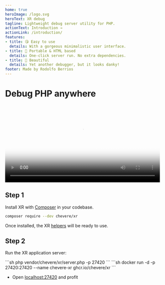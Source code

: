 ```yaml
---
home: true
heroImage: /logo.svg
heroText: XR debug
tagline: Lightweight debug server utility for PHP.
actionText: Introduction →
actionLink: /introduction/
features:
- title: 😘 Easy to use
  details: With a gorgeous minimalistic user interface.
- title: 🍒 Portable & HTML based
  details: One-click server run. No extra dependencies.
- title: 🦄 Beautiful
  details: Yet another debugger, but it looks danky!
footer: Made by Rodolfo Berrios
---
```


# Debug PHP anywhere

<video width="100%" poster="./src/social/github.jpg" controls>
    <source src="./src/video/cremino.mp4" type="video/mp4">
</video>

## Step 1

Install XR with [Composer](https://getcomposer.org/) in your codebase.

```sh
composer require --dev chevere/xr
```

Once installed, the XR [helpers](helpers/README.md) will be ready to use.

## Step 2

Run the XR application server:

<code-group>
<code-block title="🐘 PHP">
```sh
php vendor/chevere/xr/server.php -p 27420
```
</code-block>

<code-block title="🐳 Docker">
```sh
docker run -d -p 27420:27420 --name chevere-xr ghcr.io/chevere/xr
```
</code-block>
</code-group>

* Open [localhost:27420](http://localhost:27420) and profit
